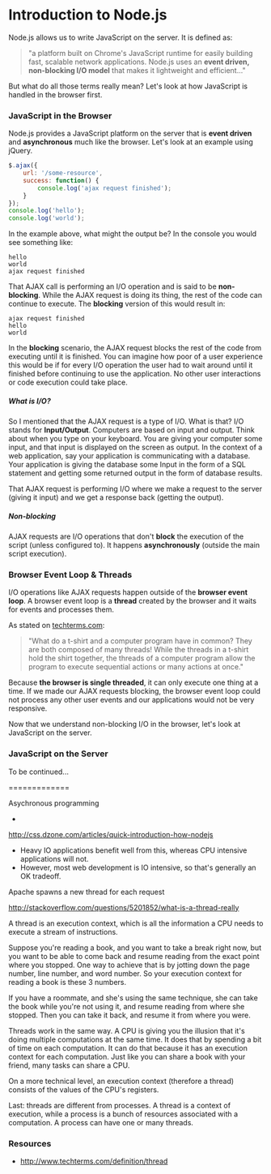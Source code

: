 Introduction to Node.js
=======================

Node.js allows us to write JavaScript on the server. It is defined as:

> "a platform built on Chrome's JavaScript runtime for easily building fast, scalable network applications. Node.js uses an __event driven, non-blocking I/O model__ that makes it lightweight and efficient..."

But what do all those terms really mean? Let's look at how JavaScript is handled in the browser first.

### JavaScript in the Browser

Node.js provides a JavaScript platform on the server that is __event driven__ and __asynchronous__ much like the browser. Let's look at an example using jQuery.

```js
$.ajax({ 
	url: '/some-resource', 
	success: function() {
		console.log('ajax request finished');
	} 
});
console.log('hello');
console.log('world');
```

In the example above, what might the output be? In the console you would see something like:

```
hello
world
ajax request finished
```

That AJAX call is performing an I/O operation and is said to be __non-blocking__. While the AJAX request is doing its thing, the rest of the code can continue to execute. The __blocking__ version of this would result in:

```
ajax request finished
hello
world
```

In the __blocking__ scenario, the AJAX request blocks the rest of the code from executing until it is finished. You can imagine how poor of a user experience this would be if for every I/O operation the user had to wait around until it finished before continuing to use the application. No other user interactions or code execution could take place.

##### What is I/O?

So I mentioned that the AJAX request is a type of I/O. What is that? I/O stands for __Input/Output__. Computers are based on input and output. Think about when you type on your keyboard. You are giving your computer some input, and that input is displayed on the screen as output. In the context of a web application, say your application is communicating with a database. Your application is giving the database some Input in the form of a SQL statement and getting some returned output in the form of database results.

That AJAX request is performing I/O where we make a request to the server (giving it input) and we get a response back (getting the output).

##### Non-blocking

AJAX requests are I/O operations that don't __block__ the execution of the script (unless configured to). It happens __asynchronously__ (outside the main script execution). 


### Browser Event Loop & Threads

I/O operations like AJAX requests happen outside of the __browser event loop__. A browser event loop is a __thread__ created by the browser and it waits for events and processes them.

As stated on [techterms.com](http://www.techterms.com/definition/thread):

> "What do a t-shirt and a computer program have in common? They are both composed of many threads! While the threads in a t-shirt hold the shirt together, the threads of a computer program allow the program to execute sequential actions or many actions at once."

Because __the browser is single threaded__, it can only execute one thing at a time. If we made our AJAX requests blocking, the browser event loop could not process any other user events and our applications would not be very responsive.

Now that we understand non-blocking I/O in the browser, let's look at JavaScript on the server.

### JavaScript on the Server

To be continued...

=============

Asychronous programming

* 

http://css.dzone.com/articles/quick-introduction-how-nodejs

* Heavy IO applications benefit well from this, whereas CPU intensive applications will not.
* However, most web development is IO intensive, so that's generally an OK tradeoff.

Apache spawns a new thread for each request

http://stackoverflow.com/questions/5201852/what-is-a-thread-really

A thread is an execution context, which is all the information a CPU needs to execute a stream of instructions.

Suppose you're reading a book, and you want to take a break right now, but you want to be able to come back and resume reading from the exact point where you stopped. One way to achieve that is by jotting down the page number, line number, and word number. So your execution context for reading a book is these 3 numbers.

If you have a roommate, and she's using the same technique, she can take the book while you're not using it, and resume reading from where she stopped. Then you can take it back, and resume it from where you were.

Threads work in the same way. A CPU is giving you the illusion that it's doing multiple computations at the same time. It does that by spending a bit of time on each computation. It can do that because it has an execution context for each computation. Just like you can share a book with your friend, many tasks can share a CPU.

On a more technical level, an execution context (therefore a thread) consists of the values of the CPU's registers.

Last: threads are different from processes. A thread is a context of execution, while a process is a bunch of resources associated with a computation. A process can have one or many threads.


### Resources

* http://www.techterms.com/definition/thread